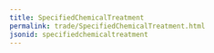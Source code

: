 ```yaml
---
title: SpecifiedChemicalTreatment
permalink: trade/SpecifiedChemicalTreatment.html
jsonid: specifiedchemicaltreatment
---
```

